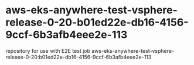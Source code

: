 # aws-eks-anywhere-test-vsphere-release-0-20-b01ed22e-db16-4156-9ccf-6b3afb4eee2e-113
repository for use with E2E test job aws-eks-anywhere-test-vsphere-release-0-20:b01ed22e-db16-4156-9ccf-6b3afb4eee2e-113
